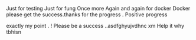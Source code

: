 Just for testing 
Just for fung
Once more Again and again for docker 
Docker please get the success.thanks for the progress . Positive progress 

exactly my point . ! Please be a success ..asdfghyujvdhnc xm  Help it why tbhisn
